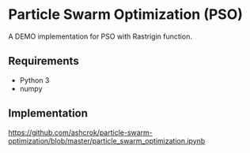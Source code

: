 # Particle Swarm Optimization (PSO)
A DEMO implementation for PSO with Rastrigin function.
## Requirements
- Python 3
- numpy
## Implementation
https://github.com/ashcrok/particle-swarm-optimization/blob/master/particle_swarm_optimization.ipynb
